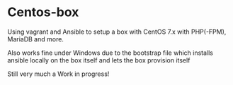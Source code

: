 # Centos-box
Using vagrant and Ansible to setup a box with CentOS 7.x with PHP(-FPM), MariaDB and more.

Also works fine under Windows due to the bootstrap file which installs ansible locally on the box itself and lets the box provision itself


Still very much a Work in progress!
